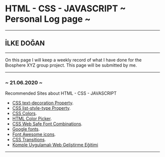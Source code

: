 # HTML - CSS - JAVASCRIPT ~ Personal Log page ~
****
## İLKE DOĞAN 
****

On this page I will keep a weekly record of what I have done for the Bıosphere XYZ group project. This page will be submitted by me.

---

### ~ 21.06.2020 ~
 Recommended Sites about HTML - CSS - JAVASCRIPT
 - [CSS text-decoration Property](https://www.w3schools.com/cssref/pr_text_text-decoration.asp).
 - [CSS list-style-type Property](https://www.w3schools.com/cssref/pr_list-style-type.asp).
- [CSS Colors](https://www.w3schools.com/cssref/css_colors.asp).
- [HTML Color Picker](https://www.w3schools.com/colors/colors_picker.asp).
- [CSS Web Safe Font Combinations](https://www.w3schools.com/cssref/css_websafe_fonts.asp).
- [Google fonts](https://fonts.google.com/).
- [Font Awesome icons](https://fontawesome.com/start).
- [CSS Transitions](https://www.w3schools.com/css/css3_transitions.asp).
- [Komple Uygulamalı Web Geliştirme Eğitimi](https://sadikturan.com/bootstrap-4/bootstrap-nedir/1195)
****
